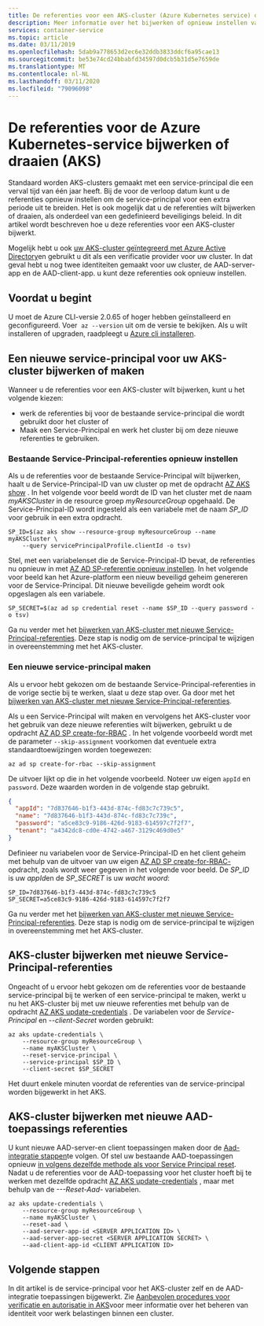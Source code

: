 ```yaml
---
title: De referenties voor een AKS-cluster (Azure Kubernetes service) opnieuw instellen
description: Meer informatie over het bijwerken of opnieuw instellen van de referenties van de service-principal of AAD-toepassing voor een Azure Kubernetes service-cluster (AKS)
services: container-service
ms.topic: article
ms.date: 03/11/2019
ms.openlocfilehash: 5dab9a778653d2ec6e32ddb3833ddcf6a95cae13
ms.sourcegitcommit: be53e74cd24bbabfd34597d0dcb5b31d5e7659de
ms.translationtype: MT
ms.contentlocale: nl-NL
ms.lasthandoff: 03/11/2020
ms.locfileid: "79096098"
---
```

# <a name="update-or-rotate-the-credentials-for-azure-kubernetes-service-aks"></a>De referenties voor de Azure Kubernetes-service bijwerken of draaien (AKS)

Standaard worden AKS-clusters gemaakt met een service-principal die een verval tijd van één jaar heeft. Bij de voor de verloop datum kunt u de referenties opnieuw instellen om de service-principal voor een extra periode uit te breiden. Het is ook mogelijk dat u de referenties wilt bijwerken of draaien, als onderdeel van een gedefinieerd beveiligings beleid. In dit artikel wordt beschreven hoe u deze referenties voor een AKS-cluster bijwerkt.

Mogelijk hebt u ook [uw AKS-cluster geïntegreerd met Azure Active Directory][aad-integration]en gebruikt u dit als een verificatie provider voor uw cluster. In dat geval hebt u nog twee identiteiten gemaakt voor uw cluster, de AAD-server-app en de AAD-client-app. u kunt deze referenties ook opnieuw instellen. 

## <a name="before-you-begin"></a>Voordat u begint

U moet de Azure CLI-versie 2.0.65 of hoger hebben geïnstalleerd en geconfigureerd. Voer  `az --version` uit om de versie te bekijken. Als u wilt installeren of upgraden, raadpleegt u [Azure cli installeren][install-azure-cli].

## <a name="update-or-create-a-new-service-principal-for-your-aks-cluster"></a>Een nieuwe service-principal voor uw AKS-cluster bijwerken of maken

Wanneer u de referenties voor een AKS-cluster wilt bijwerken, kunt u het volgende kiezen:

* werk de referenties bij voor de bestaande service-principal die wordt gebruikt door het cluster of
* Maak een Service-Principal en werk het cluster bij om deze nieuwe referenties te gebruiken.

### <a name="reset-existing-service-principal-credential"></a>Bestaande Service-Principal-referenties opnieuw instellen

Als u de referenties voor de bestaande Service-Principal wilt bijwerken, haalt u de Service-Principal-ID van uw cluster op met de opdracht [AZ AKS show][az-aks-show] . In het volgende voor beeld wordt de ID van het cluster met de naam *myAKSCluster* in de resource groep *myResourceGroup* opgehaald. De Service-Principal-ID wordt ingesteld als een variabele met de naam *SP_ID* voor gebruik in een extra opdracht.

```azurecli-interactive
SP_ID=$(az aks show --resource-group myResourceGroup --name myAKSCluster \
    --query servicePrincipalProfile.clientId -o tsv)
```

Stel, met een variabelenset die de Service-Principal-ID bevat, de referenties nu opnieuw in met [AZ AD SP-referentie opnieuw instellen][az-ad-sp-credential-reset]. In het volgende voor beeld kan het Azure-platform een nieuw beveiligd geheim genereren voor de Service-Principal. Dit nieuwe beveiligde geheim wordt ook opgeslagen als een variabele.

```azurecli-interactive
SP_SECRET=$(az ad sp credential reset --name $SP_ID --query password -o tsv)
```

Ga nu verder met het [bijwerken van AKS-cluster met nieuwe Service-Principal-referenties](#update-aks-cluster-with-new-service-principal-credentials). Deze stap is nodig om de service-principal te wijzigen in overeenstemming met het AKS-cluster.

### <a name="create-a-new-service-principal"></a>Een nieuwe service-principal maken

Als u ervoor hebt gekozen om de bestaande Service-Principal-referenties in de vorige sectie bij te werken, slaat u deze stap over. Ga door met het [bijwerken van AKS-cluster met nieuwe Service-Principal-referenties](#update-aks-cluster-with-new-service-principal-credentials).

Als u een Service-Principal wilt maken en vervolgens het AKS-cluster voor het gebruik van deze nieuwe referenties wilt bijwerken, gebruikt u de opdracht [AZ AD SP create-for-RBAC][az-ad-sp-create] . In het volgende voorbeeld wordt met de parameter `--skip-assignment` voorkomen dat eventuele extra standaardtoewijzingen worden toegewezen:

```azurecli-interactive
az ad sp create-for-rbac --skip-assignment
```

De uitvoer lijkt op die in het volgende voorbeeld. Noteer uw eigen `appId` en `password`. Deze waarden worden in de volgende stap gebruikt.

```json
{
  "appId": "7d837646-b1f3-443d-874c-fd83c7c739c5",
  "name": "7d837646-b1f3-443d-874c-fd83c7c739c",
  "password": "a5ce83c9-9186-426d-9183-614597c7f2f7",
  "tenant": "a4342dc8-cd0e-4742-a467-3129c469d0e5"
}
```

Definieer nu variabelen voor de Service-Principal-ID en het client geheim met behulp van de uitvoer van uw eigen [AZ AD SP create-for-RBAC-][az-ad-sp-create] opdracht, zoals wordt weer gegeven in het volgende voor beeld. De *SP_ID* is uw *appId*en de *SP_SECRET* is uw *wacht woord*:

```azurecli-interactive
SP_ID=7d837646-b1f3-443d-874c-fd83c7c739c5
SP_SECRET=a5ce83c9-9186-426d-9183-614597c7f2f7
```

Ga nu verder met het [bijwerken van AKS-cluster met nieuwe Service-Principal-referenties](#update-aks-cluster-with-new-service-principal-credentials). Deze stap is nodig om de service-principal te wijzigen in overeenstemming met het AKS-cluster.

## <a name="update-aks-cluster-with-new-service-principal-credentials"></a>AKS-cluster bijwerken met nieuwe Service-Principal-referenties

Ongeacht of u ervoor hebt gekozen om de referenties voor de bestaande service-principal bij te werken of een service-principal te maken, werkt u nu het AKS-cluster bij met uw nieuwe referenties met behulp van de opdracht [AZ AKS update-credentials][az-aks-update-credentials] . De variabelen voor de *Service-Principal* en *--client-Secret* worden gebruikt:

```azurecli-interactive
az aks update-credentials \
    --resource-group myResourceGroup \
    --name myAKSCluster \
    --reset-service-principal \
    --service-principal $SP_ID \
    --client-secret $SP_SECRET
```

Het duurt enkele minuten voordat de referenties van de service-principal worden bijgewerkt in het AKS.

## <a name="update-aks-cluster-with-new-aad-application-credentials"></a>AKS-cluster bijwerken met nieuwe AAD-toepassings referenties

U kunt nieuwe AAD-server-en client toepassingen maken door de [Aad-integratie stappen][create-aad-app]te volgen. Of stel uw bestaande AAD-toepassingen opnieuw [in volgens dezelfde methode als voor Service Principal reset](#reset-existing-service-principal-credential). Nadat u de referenties voor de AAD-toepassing voor het cluster hoeft bij te werken met dezelfde opdracht [AZ AKS update-credentials][az-aks-update-credentials] , maar met behulp van de *---Reset-Aad-* variabelen.

```azurecli-interactive
az aks update-credentials \
    --resource-group myResourceGroup \
    --name myAKSCluster \
    --reset-aad \
    --aad-server-app-id <SERVER APPLICATION ID> \
    --aad-server-app-secret <SERVER APPLICATION SECRET> \
    --aad-client-app-id <CLIENT APPLICATION ID>
```


## <a name="next-steps"></a>Volgende stappen

In dit artikel is de service-principal voor het AKS-cluster zelf en de AAD-integratie toepassingen bijgewerkt. Zie [Aanbevolen procedures voor verificatie en autorisatie in AKS][best-practices-identity]voor meer informatie over het beheren van identiteit voor werk belastingen binnen een cluster.

<!-- LINKS - internal -->
[install-azure-cli]: /cli/azure/install-azure-cli
[az-aks-show]: /cli/azure/aks#az-aks-show
[az-aks-update-credentials]: /cli/azure/aks#az-aks-update-credentials
[best-practices-identity]: operator-best-practices-identity.md
[aad-integration]: azure-ad-integration.md
[create-aad-app]: azure-ad-integration.md#create-the-server-application
[az-ad-sp-create]: /cli/azure/ad/sp#az-ad-sp-create-for-rbac
[az-ad-sp-credential-reset]: /cli/azure/ad/sp/credential#az-ad-sp-credential-reset
